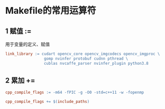 

&emsp;
# Makefile的常用运算符

## 1 赋值 :=
用于变量的定义、赋值
```makefile
link_library := cudart opencv_core opencv_imgcodecs opencv_imgproc \
                 gomp nvinfer protobuf cudnn pthread \
                 cublas nvcaffe_parser nvinfer_plugin python3.8
```

## 2 累加 +=
```makefile
cpp_compile_flags := -m64 -fPIC -g -O0 -std=c++11 -w -fopenmp

cpp_compile_flags += $(include_paths)
```
